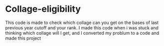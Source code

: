 # Collage-eligibility
This code is made to check which collage can you get on the bases of last previous year cutoff and your rank. I made this code when i was stuck and thinking which collage will I get, and I converted my problum to a code and made this project
